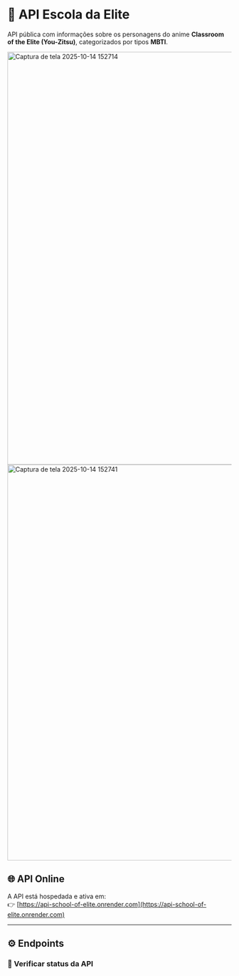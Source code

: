 # 🧠 API Escola da Elite

API pública com informações sobre os personagens do anime **Classroom of the Elite (You-Zitsu)**, categorizados por tipos **MBTI**.


<img width="1894" height="927" alt="Captura de tela 2025-10-14 152714" src="https://github.com/user-attachments/assets/14d47f54-079f-4aca-a24f-0f2bf322ccab" />

<img width="1914" height="889" alt="Captura de tela 2025-10-14 152741" src="https://github.com/user-attachments/assets/cf12a7a6-1cda-4a16-9207-8dacefbfe7cb" />

## 🌐 API Online
A API está hospedada e ativa em:  
👉 [https://api-school-of-elite.onrender.com](https://api-school-of-elite.onrender.com)

---

## ⚙️ Endpoints

### 🔹 Verificar status da API
